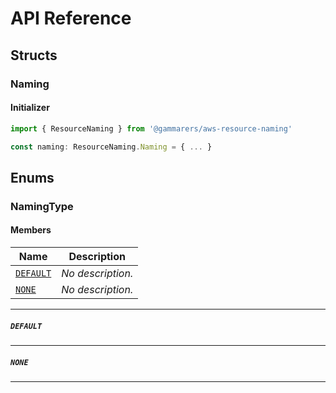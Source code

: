 # API Reference <a name="API Reference" id="api-reference"></a>


## Structs <a name="Structs" id="Structs"></a>

### Naming <a name="Naming" id="@gammarers/aws-resource-naming.ResourceNaming.Naming"></a>

#### Initializer <a name="Initializer" id="@gammarers/aws-resource-naming.ResourceNaming.Naming.Initializer"></a>

```typescript
import { ResourceNaming } from '@gammarers/aws-resource-naming'

const naming: ResourceNaming.Naming = { ... }
```




## Enums <a name="Enums" id="Enums"></a>

### NamingType <a name="NamingType" id="@gammarers/aws-resource-naming.ResourceNaming.NamingType"></a>

#### Members <a name="Members" id="Members"></a>

| **Name** | **Description** |
| --- | --- |
| <code><a href="#@gammarers/aws-resource-naming.ResourceNaming.NamingType.DEFAULT">DEFAULT</a></code> | *No description.* |
| <code><a href="#@gammarers/aws-resource-naming.ResourceNaming.NamingType.NONE">NONE</a></code> | *No description.* |

---

##### `DEFAULT` <a name="DEFAULT" id="@gammarers/aws-resource-naming.ResourceNaming.NamingType.DEFAULT"></a>

---


##### `NONE` <a name="NONE" id="@gammarers/aws-resource-naming.ResourceNaming.NamingType.NONE"></a>

---


